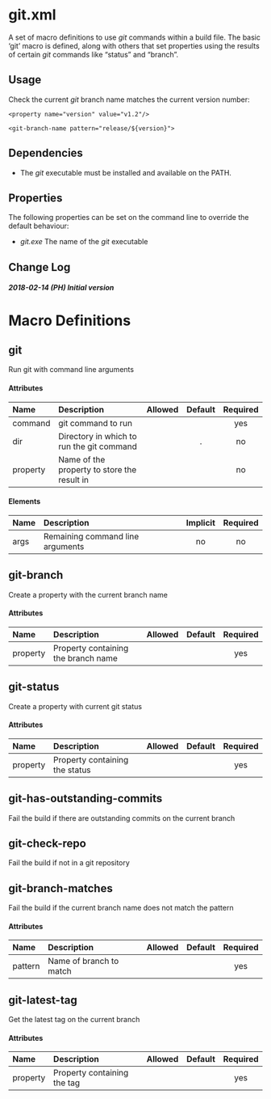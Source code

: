 # git.xml

A set of macro definitions to use *git* commands within a build file.
The basic ‘git’ macro is defined, along with others that set properties
using the results of certain *git* commands like “status” and “branch”.

## Usage

Check the current *git* branch name matches the current version number:

    <property name="version" value="v1.2"/>
    
    <git-branch-name pattern="release/${version}">

## Dependencies

  - The *git* executable must be installed and available on the PATH.

## Properties

The following properties can be set on the command line to override the
default behaviour:

  - *git.exe* The name of the *git* executable

## Change Log

##### 2018-02-14 (PH) Initial version

# Macro Definitions

## git

Run git with command line
arguments

#### Attributes

| Name     | Description                                 | Allowed | Default | Required |
| :------- | :------------------------------------------ | :------ | :-----: | :------: |
| command  | git command to run                          |         |         |   yes    |
| dir      | Directory in which to run the git command   |         |    .    |    no    |
| property | Name of the property to store the result in |         |         |    no    |

#### Elements

| Name | Description                      | Implicit | Required |
| :--- | :------------------------------- | :------: | :------: |
| args | Remaining command line arguments |    no    |    no    |

## git-branch

Create a property with the current branch
name

#### Attributes

| Name     | Description                         | Allowed | Default | Required |
| :------- | :---------------------------------- | :------ | :-----: | :------: |
| property | Property containing the branch name |         |         |   yes    |

## git-status

Create a property with current git
status

#### Attributes

| Name     | Description                    | Allowed | Default | Required |
| :------- | :----------------------------- | :------ | :-----: | :------: |
| property | Property containing the status |         |         |   yes    |

## git-has-outstanding-commits

Fail the build if there are outstanding commits on the current branch

## git-check-repo

Fail the build if not in a git repository

## git-branch-matches

Fail the build if the current branch name does not match the pattern

#### Attributes

| Name    | Description             | Allowed | Default | Required |
| :------ | :---------------------- | :------ | :-----: | :------: |
| pattern | Name of branch to match |         |         |   yes    |

## git-latest-tag

Get the latest tag on the current
branch

#### Attributes

| Name     | Description                 | Allowed | Default | Required |
| :------- | :-------------------------- | :------ | :-----: | :------: |
| property | Property containing the tag |         |         |   yes    |
